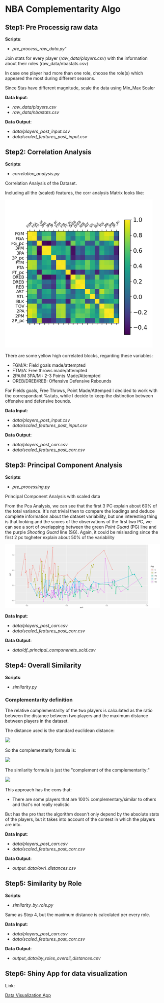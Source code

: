 # NBA Complementarity Algo

## Step1: Pre Processig raw data

**Scripts**:
- *pre_process_raw_data.py*"

Join stats for every player (*raw_data/players.csv*) 
with the information about their roles (raw_data/nbastats.csv)

In case one player had more than one role, choose the role(s) 
which appeared the most during different seasons.

Since Stas have different magnitude, scale the data using Min_Max Scaler

**Data Input**: 
- *raw_data/players.csv* 
- *raw_data/nbastats.csv*

**Data Output**: 
- *data/players_post_input.csv*
- *data/scaled_features_post_input.csv*

## Step2: Correlation Analysis

**Scripts**:
- *correlation_analysis.py*

Correlation Analysis of the Dataset.

Including all the (scaled) features, the corr analysis Matrix looks like:

![alt text](corr.png)

There are some yellow high correlated blocks,
regarding these variables:

- FGM/A: Field goals made/attempted
- FTM/A: Free throws made/attempted
- 2PA/M 3PA/M : 2-3 Points Made/Attempted
- OREB/DREB/REB: Offensive Defensive Rebounds

For Fields goals, Free Throws, Point Made/Attemped I decided to work with the correspondant %stats, while
I decide to keep the distinction between offensive and defensive bounds.


**Data Input**: 
- *data/players_post_input.csv* 
- *data/scaled_features_post_input.csv*

**Data Output**: 
- *data/players_post_corr.csv*
- *data/scaled_features_post_corr.csv*

## Step3: Principal Component Analysis

**Scripts**:
- *pre_processing.py*

Principal Component Analysis with scaled data


From the Pca Analysis, we can see that the first 3 PC explain about 60% of the total variance.
It's not trivial then to compare the loadings and deduce complete information about the dataset variability, 
but one interesting thing is that looking and the scores of the observations of the first two PC, we can see a sort of 
overlapping between the green *Point Guard* (PG) line and the purple *Shooting Guard* line (SG).
Again, it could be misleading since the first 2 pc togheter explain about 50% of the variability

![alt text](scores_pc.png)




 
**Data Input**: 
- *data/players_post_corr.csv* 
- *data/scaled_features_post_corr.csv*

**Data Output**: 
- *data/df_principal_componenets_scld.csv*

## Step4: Overall Similarity  

**Scripts**:
- *similarity.py*

### Complementarity definition
The relative complementarity of the two players is calculated as the ratio between the distance between two players
and the maximum distance between players in the dataset.

The distance used is the standard euclidean distance:

    
<img src="https://render.githubusercontent.com/render/math?math=dist(p_1, p_2) = (\sum_{k=1}^{n} (p_{1k} - p_{2k})^2)^{1/2}">

So the complementarity formula is:

<img src="https://render.githubusercontent.com/render/math?math=complementarity(p_1, p_2) = \frac{dist(p_1, p_2)}{maxdist}">

The similarity formula is just the "complement of the complementarity:"

<img src="https://render.githubusercontent.com/render/math?math=simililarity(p_1, p_2) = 1 - complementarity(p_1, p_2)">

This approach has the cons that:
- There are some players that are 100% complementary/similar to others and that's not really realistic

But has the pro that the algorithm doesn't only depend by the absolute stats of the players, 
but it takes into account of the contest in which the players are into.

**Data Input**: 
- *data/players_post_corr.csv* 
- *data/scaled_features_post_corr.csv*

**Data Output**: 
- *output_data/ovrl_distances.csv*


## Step5: Similarity by Role  

**Scripts**:
- *similarity_by_role.py*

Same as Step 4, but the maximum distance is calcolated per every role.


**Data Input**: 
- *data/players_post_corr.csv* 
- *data/scaled_features_post_corr.csv*

**Data Output**: 
- *output_data/by_roles_overall_distances.csv*

## Step6: Shiny App for data visualization

Link:


[Data Visualization App](https://teleworkingproject.shinyapps.io/nba_data_vis/)